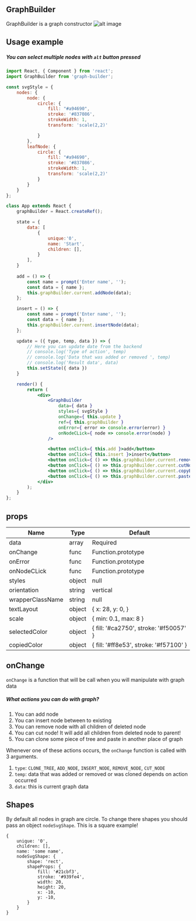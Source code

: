 ## GraphBuilder

GraphBuilder is a graph constructor 
![alt image](http://imgs-info.ru/2019/09/24/SNIMOK-EKRANA-2019-09-23-V-23.34.37.png)
## Usage example
##### You can select multiple nodes with `alt` button pressed
```jsx
import React, { Component } from 'react';
import GraphBuilder from 'graph-builder';

const svgStyle = {
    nodes: {
        node: {
            circle: {
                fill: "#a94690",
                stroke: '#837086',
                strokeWidth: 1,
                transform: 'scale(2,2)'

            }
        },
        leafNode: {
            circle: {
                fill: "#a94690",
                stroke: '#837086',
                strokeWidth: 1,
                transform: 'scale(2,2)'
            }
        }
    }
};

class App extends React {
    graphBuilder = React.createRef();

    state = {
        data: [
            {
                unique:'0',
                name: 'Start',
                children: [],
            }
        ],                
    }
    
    add = () => {
        const name = prompt('Enter name', '');
        const data = { name };
        this.graphBuilder.current.addNode(data);
    };

    insert = () => {
        const name = prompt('Enter name', '');
        const data = { name };
        this.graphBuilder.current.insertNode(data);
    };

    update = ({ type, temp, data }) => {
        // Here you can update date from the backend 
        // console.log('Type of action', temp)
        // console.log('Data that was added or removed ', temp)
        // console.log('Result data', data)
        this.setState({ data })
    }

    render() {
        return (
            <div>
                <GraphBuilder
                    data={ data }
                    styles={ svgStyle }
                    onChange={ this.update }
                    ref={ this.graphBuilder }
                    onError={ error => console.error(error) }
                    onNodeCLick={ node => console.error(node) }
                />

                <button onClick={ this.add }>add</button>
                <button onClick={ this.insert }>insert</button>
                <button onClick={ () => this.graphBuilder.current.removeNode() }>remove</button>
                <button onClick={ () => this.graphBuilder.current.cutNode() }>cut</button>
                <button onClick={ () => this.graphBuilder.current.copyBranch() }>Copy branch</button>
                <button onClick={ () => this.graphBuilder.current.pasteBranch() }>Paste branch</button>
            </div>
        );
    }
};
```

## props

| Name                      | Type    | Default                               |
| ------------------------- | ------- | ------------------------------------- |
| data                      | array   |Required                               |
| onChange                  | func    |Function.prototype                     |
| onError                   | func    |Function.prototype                     |
| onNodeCLick               | func    |Function.prototype                     |
| styles                    | object  |null                                   |
| orientation               | string  |vertical                               |
| wrapperClassName          | string  |null                                   |
| textLayout                | object  |{ x: 28, y: 0, }                       |
| scale                     | object  |{ min: 0.1, max: 8 }                   |
| selectedColor             | object  |{ fill: '#ca2750', stroke: '#f50057' } |
| copiedColor               | object  |{ fill: '#ff8e53', stroke: '#f57100' } |


## onChange
`onChange` is a function that will be call when you will manipulate with graph data

##### What actions you can do with graph?
1. You can add node
2. You can insert node between to existing
3. You can remove node with all children of deleted node
4. You can cut node! It will add all children from deleted node to parent!
5. You can clone some piece of tree and paste in another place of graph 

Whenever one of these actions occurs, the `onChange` function is called with 3 arguments.
1. `type`: `CLONE_TREE`, `ADD_NODE`, `INSERT_NODE`, `REMOVE_NODE`, `CUT_NODE`
2. `temp`: data that was added or removed or was cloned depends on action occurred
3. `data`: this is current graph data 


## Shapes
By default all nodes in graph are circle. To change there shapes you should pass an object `nodeSvgShape`.
This is a square example!
```
{
    unique: '0',
    children: [],
    name: 'some name',
    nodeSvgShape: {
        shape: 'rect',
        shapeProps: {
            fill: '#21cbf3',
            stroke: '#939fe4',
            width: 20,
            height: 20,
            x: -10,
            y: -10,
        }
    }
}
```
